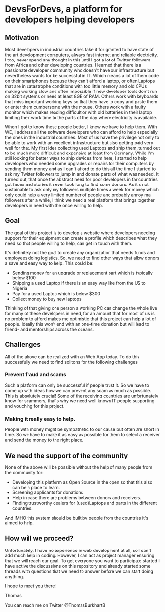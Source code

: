 # DevsForDevs, a platform for developers helping developers

## Motivation
Most developers in industrial countries take it for granted to have state of the art development computers, always fast internet and reliable electricity.
I too, never spend any thought in this until I got a lot of Twitter followers from Africa and other developing countries.
I learned that there is a passionate developer community who doesn't have our infrastructure but nevertheless wants for be successful in IT.
Which means a lot of them code on their smartphones because they can't afford a laptop, or often Laptops that are in catastrophe conditions with too little memory and old CPUs making working slow and often impossible if new developer tools don't run on 32bit systems or need at least 8GB of RAM. Others work with keyboards that miss important working keys so that they have to copy and paste them or enter them cumbersome with the mouse. Others work with a faulty monitor which makes reading difficult or with old batteries in their laptop limiting their work time to the parts of the day where electricity is available.

When I got to know these people better, I knew we have to help them. With WE, I address all the software developers who can afford to help especially the ones in the industrial countries. Most of us have the privilege not only to be able to work with an excellent infrastructure but also getting paid very well for that.
My first idea collecting used Laptops and ship them, turned out to be much more difficult and expensive at least from Germany. While I'm still looking for better ways to ship devices from here, I started to help developers who needed some upgrades or repairs for their computers by sending them money and as I can't afford to do this all the time I started to ask my Twitter followers to jump in and donate parts of what was needed.
It turned out, that once the abstract need for poor developers in far countries got faces and stories it never took long to find some donors. As it's not sustainable to ask only my followers multiple times a week for money which only could help a very limited number of people and probably annoy ma followers after a while, I think we need a real platform that brings together developers in need with the once willing to help.

## Goal
The goal of this project is to develop a website where developers needing support for their equipment can create a profile which describes what they need so that people willing to help, can get in touch with them.

It's definitely not the goal to create any organization that needs funds and employees doing logistics. So, we need to find other ways that allow donors a save and easy way to help. This could be:

* Sending money for an upgrade or replacement part which is typically below $100
* Shipping a used Laptop if there is an easy way like from the US to Nigeria
* Pay for a used Laptop which is below $300 
* Collect money to buy new laptops

Thinking of that giving one person a working PC can change the whole live for many of these developers in need, for an amount that for most of us is no problem to afford makes me optimistic that this project can help a lot of people.
Ideally this won’t end with an one-time donation but will lead to friend- and mentorships across the oceans.

## Challenges 
All of the above can be realized with an Web App today. To do this successfully we need to find solitons for the following challenges:
### Prevent fraud and scams
Such a platform can only be successful if people trust it. So we have to come up with ideas how we can prevent any scam as much as possible. This is absolutely crucial! Some of the receiving countries are unfortunately know for scammers, that's why we need well known IT people supporting and vouching for this project.
### Making it really easy to help.
People with money might be sympathetic to our cause but often are short in time. So we have to make it as easy as possible for them to select a receiver and send the money to the right place.

## We need the support of the community
None of the above will be possible without the help of many people from the community for:

* Developing this platform as Open Source in the open so that this also can be a place to learn.
* Screening applicants for donations
* Help in case there are problems between donors and receivers.
* Finding trustworthy dealers for (used)Laptops and parts in the different countries.

And IMHO this system should be built by people from the countries it's aimed to help.

## How will we proceed?
Unfortunately, I have no experience in web development at all, so I can't add much help in coding. However, I can act as project manager ensuring that we will reach our goal.
To get everyone you want to participate started I have active the discussions on this repository and already started some threads with questions that we need to answer before we can start doing anything. 

I hope to meet you there!

Thomas

You can reach me on Twitter @ThomasBurkhartB
